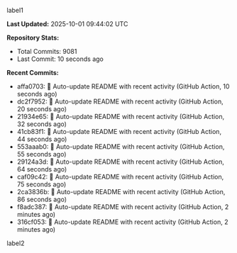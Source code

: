 
label1 
<!-- ACTIVITY_START -->
**Last Updated:** 2025-10-01 09:44:02 UTC

**Repository Stats:**
- Total Commits: 9081
- Last Commit: 10 seconds ago

**Recent Commits:**
- affa0703: 🤖 Auto-update README with recent activity (GitHub Action, 10 seconds ago)
- dc2f7952: 🤖 Auto-update README with recent activity (GitHub Action, 20 seconds ago)
- 21934e65: 🤖 Auto-update README with recent activity (GitHub Action, 32 seconds ago)
- 41cb83f1: 🤖 Auto-update README with recent activity (GitHub Action, 44 seconds ago)
- 553aaab0: 🤖 Auto-update README with recent activity (GitHub Action, 55 seconds ago)
- 29124a3d: 🤖 Auto-update README with recent activity (GitHub Action, 64 seconds ago)
- caf09c42: 🤖 Auto-update README with recent activity (GitHub Action, 75 seconds ago)
- 2ca3836b: 🤖 Auto-update README with recent activity (GitHub Action, 86 seconds ago)
- f8adc387: 🤖 Auto-update README with recent activity (GitHub Action, 2 minutes ago)
- 316cf053: 🤖 Auto-update README with recent activity (GitHub Action, 2 minutes ago)
<!-- ACTIVITY_END -->

label2
